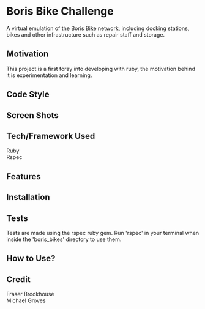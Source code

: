 # Boris Bike Challenge #

A virtual emulation of the Boris Bike network, including docking stations, bikes and other infrastructure such as repair staff and storage.

## Motivation ##

This project is a first foray into developing with ruby, the motivation behind it is experimentation and learning.

## Code Style ##

## Screen Shots ##

## Tech/Framework Used ##

Ruby  
Rspec

## Features ##

## Installation ##

## Tests ##

Tests are made using the rspec ruby gem. Run 'rspec' in your terminal when inside the 'boris_bikes' directory to use them.

## How to Use? ##

## Credit ##

Fraser Brookhouse  
Michael Groves